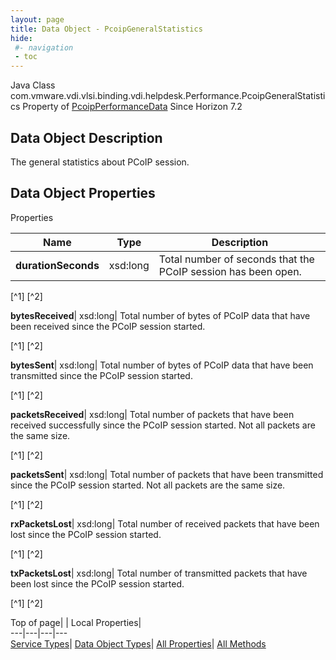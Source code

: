 ```yaml
---
layout: page
title: Data Object - PcoipGeneralStatistics
hide:
 #- navigation
 - toc
---
```






Java Class
    com.vmware.vdi.vlsi.binding.vdi.helpdesk.Performance.PcoipGeneralStatistics
Property of
     [PcoipPerformanceData](vdi.helpdesk.Performance.PcoipPerformanceData.md#field_detail)
Since 
    Horizon 7.2

## Data Object Description 

The general statistics about PCoIP session. 

## Data Object Properties

Properties

Name |  Type |  Description   
---|---|---  
**durationSeconds**|  xsd:long|  Total number of seconds that the PCoIP session has been open.   


[^1]
[^2]

  
**bytesReceived**|  xsd:long|  Total number of bytes of PCoIP data that have been received since the PCoIP session started.   


[^1]
[^2]

  
**bytesSent**|  xsd:long|  Total number of bytes of PCoIP data that have been transmitted since the PCoIP session started.   


[^1]
[^2]

  
**packetsReceived**|  xsd:long|  Total number of packets that have been received successfully since the PCoIP session started. Not all packets are the same size.   


[^1]
[^2]

  
**packetsSent**|  xsd:long|  Total number of packets that have been transmitted since the PCoIP session started. Not all packets are the same size.   


[^1]
[^2]

  
**rxPacketsLost**|  xsd:long|  Total number of received packets that have been lost since the PCoIP session started.   


[^1]
[^2]

  
**txPacketsLost**|  xsd:long|  Total number of transmitted packets that have been lost since the PCoIP session started.   


[^1]
[^2]

  
  
  
Top of page| | Local Properties|   
---|---|---|---  
[Service Types](index-mo_types.md)| [Data Object Types](index-do_types.md)| [All Properties](index-properties.md)| [All Methods](index-methods.md)  
  
  

